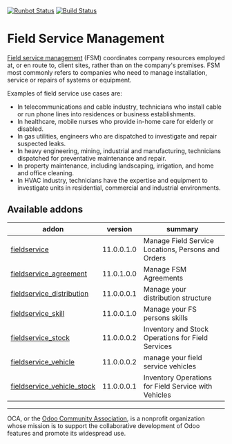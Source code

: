[![Runbot Status](https://runbot.odoo-community.org/runbot/badge/flat/264/11.0.svg)](https://runbot.odoo-community.org/runbot/repo/github-com-oca-field-service-264)
[![Build Status](https://travis-ci.org/OCA/field-service.svg?branch=11.0)](https://travis-ci.org/OCA/field-service)

# Field Service Management

[Field service management](https://en.wikipedia.org/wiki/Field_service_management) (FSM) coordinates company resources employed at, or en route to, client sites, rather than on the company's premises. FSM most commonly refers to companies who need to manage installation, service or repairs of systems or equipment.

Examples of field service use cases are:

- In telecommunications and cable industry, technicians who install cable or run phone lines into residences or business establishments.
- In healthcare, mobile nurses who provide in-home care for elderly or disabled.
- In gas utilities, engineers who are dispatched to investigate and repair suspected leaks.
- In heavy engineering, mining, industrial and manufacturing, technicians dispatched for preventative maintenance and repair.
- In property maintenance, including landscaping, irrigation, and home and office cleaning.
- In HVAC industry, technicians have the expertise and equipment to investigate units in residential, commercial and industrial environments.


[//]: # (addons)

Available addons
----------------
addon | version | summary
--- | --- | ---
[fieldservice](fieldservice/) | 11.0.0.1.0 | Manage Field Service Locations, Persons and Orders
[fieldservice_agreement](fieldservice_agreement/) | 11.0.1.0.0 | Manage FSM Agreements
[fieldservice_distribution](fieldservice_distribution/) | 11.0.0.0.1 | Manage your distribution structure
[fieldservice_skill](fieldservice_skill/) | 11.0.0.1.0 | Manage your FS persons skills
[fieldservice_stock](fieldservice_stock/) | 11.0.0.0.2 | Inventory and Stock Operations for Field Services
[fieldservice_vehicle](fieldservice_vehicle/) | 11.0.0.0.2 | manage your field service vehicles
[fieldservice_vehicle_stock](fieldservice_vehicle_stock/) | 11.0.0.0.1 | Inventory Operations for Field Service with Vehicles

[//]: # (end addons)

----

OCA, or the [Odoo Community Association](http://odoo-community.org/), is a nonprofit organization whose
mission is to support the collaborative development of Odoo features and
promote its widespread use.
